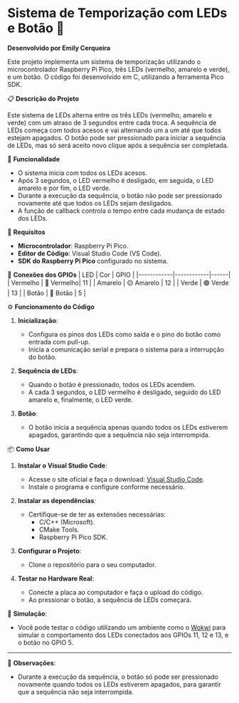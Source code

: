 # Sistema de Temporização com LEDs e Botão 🚦

**Desenvolvido por Emily Cerqueira**

Este projeto implementa um sistema de temporização utilizando o microcontrolador Raspberry Pi Pico, três LEDs (vermelho, amarelo e verde), e um botão. O código foi desenvolvido em C, utilizando a ferramenta Pico SDK.

📋 **Descrição do Projeto**

Este sistema de LEDs alterna entre os três LEDs (vermelho, amarelo e verde) com um atraso de 3 segundos entre cada troca. A sequência de LEDs começa com todos acesos e vai alternando um a um até que todos estejam apagados. O botão pode ser pressionado para iniciar a sequência de LEDs, mas só será aceito novo clique após a sequência ser completada.

🌟 **Funcionalidade**
- O sistema inicia com todos os LEDs acesos.
- Após 3 segundos, o LED vermelho é desligado, em seguida, o LED amarelo e por fim, o LED verde.
- Durante a execução da sequência, o botão não pode ser pressionado novamente até que todos os LEDs sejam desligados.
- A função de callback controla o tempo entre cada mudança de estado dos LEDs.

🚀 **Requisitos**
- **Microcontrolador**: Raspberry Pi Pico.
- **Editor de Código**: Visual Studio Code (VS Code).
- **SDK do Raspberry Pi Pico** configurado no sistema.

🔌 **Conexões dos GPIOs**
| LED        | Cor        | GPIO |
|------------|------------|------|
| Vermelho   | 🔴 Vermelho| 11   |
| Amarelo    | 🟡 Amarelo | 12   |
| Verde      | 🟢 Verde   | 13   |
| Botão      | 🔲 Botão   | 5    |

⚙️ **Funcionamento do Código**
1. **Inicialização**:
   - Configura os pinos dos LEDs como saída e o pino do botão como entrada com pull-up.
   - Inicia a comunicação serial e prepara o sistema para a interrupção do botão.
   
2. **Sequência de LEDs**:
   - Quando o botão é pressionado, todos os LEDs acendem.
   - A cada 3 segundos, o LED vermelho é desligado, seguido do LED amarelo e, finalmente, o LED verde.

3. **Botão**:
   - O botão inicia a sequência apenas quando todos os LEDs estiverem apagados, garantindo que a sequência não seja interrompida.

📦 **Como Usar**
1. **Instalar o Visual Studio Code**:
   - Acesse o site oficial e faça o download: [Visual Studio Code](https://code.visualstudio.com/).
   - Instale o programa e configure conforme necessário.

2. **Instalar as dependências**:
   - Certifique-se de ter as extensões necessárias:
     - C/C++ (Microsoft).
     - CMake Tools.
     - Raspberry Pi Pico SDK.

3. **Configurar o Projeto**:
   - Clone o repositório para o seu computador.
   
4. **Testar no Hardware Real**:
   - Conecte a placa ao computador e faça o upload do código.
   - Ao pressionar o botão, a sequência de LEDs começará.

🧪 **Simulação**:
   - Você pode testar o código utilizando um ambiente como o [Wokwi](https://wokwi.com/) para simular o comportamento dos LEDs conectados aos GPIOs 11, 12 e 13, e o botão no GPIO 5.

---

🔧 **Observações**:
- Durante a execução da sequência, o botão só pode ser pressionado novamente quando todos os LEDs estiverem apagados, para garantir que a sequência não seja interrompida.
